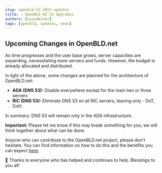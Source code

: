 ```yaml
---
slug: openbld-h2-2023-updates
title: ↘ OpenBLD H2'23 Upgrades
authors: [sysadminkz]
tags: [openbld, updates, news]
---
```

## Upcoming Changes in OpenBLD.net

As time progresses and the user base grows, server capacities are expanding, necessitating more servers and funds. However, the budget is already allocated and distributed.

In light of the above, some changes are planned for the architecture of OpenBLD.net:

- **ADA (DNS 53):** Disable everywhere except for the main two or three servers
- **RIC (DNS 53):** Eliminate DNS 53 on all RIC servers, leaving only - DoT, DoH.

In summary: DNS 53 will remain only in the ADA infrastructure.

**Important:** Please let me know if this may break something for you; we will think together about what can be done.

Anyone who can contribute to the OpenBLD.net project, please don't hesitate. You can find information on how to do this and the benefits you can expect [here](/docs/donation/).

🤝 Thanks to everyone who has helped and continues to help. Blessings to you all!
